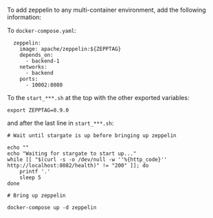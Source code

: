 To add zeppelin to any multi-container environment, add the following information:

To `docker-compose.yaml`:

```
  zeppelin:
    image: apache/zeppelin:${ZEPPTAG}
    depends_on:
      - backend-1
    networks:
      - backend
    ports:
      - 10002:8080
```

To the `start_***.sh` at the top with the other exported variables:

```
export ZEPPTAG=0.9.0
```

and after the last line in `start_***.sh`:

```
# Wait until stargate is up before bringing up zeppelin

echo ""
echo "Waiting for stargate to start up..."
while [[ "$(curl -s -o /dev/null -w ''%{http_code}'' http://localhost:8082/health)" != "200" ]]; do
    printf '.'
    sleep 5
done

# Bring up zeppelin

docker-compose up -d zeppelin
```
